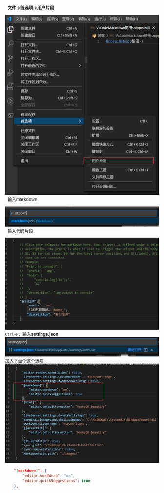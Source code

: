 &nbsp;&nbsp;**文件->首选项->用户片段**

![](./images/2020-11-28-20-10-34.png)
&nbsp;&nbsp;输入markdown

![](images/2020-11-28-20-13-55.png)
&nbsp;&nbsp;输入代码片段

![](images/2020-11-28-20-14-59.png)
`Ctrl+P`，输入**settings.json**
![](images/2020-11-28-20-16-12.png)
加入下面个这个选项
![](images/2020-11-28-20-26-22.png)
```json
    "[markdown]": {
        "editor.wordWrap": "on",
        "editor.quickSuggestions": true
    },
````